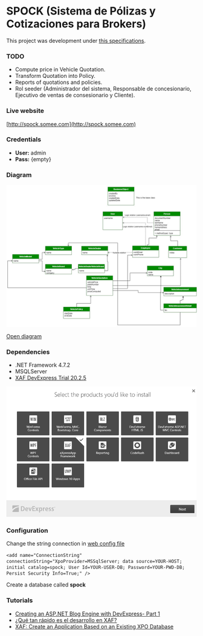 # SPOCK (Sistema de Pólizas y Cotizaciones para Brokers)

This project was development under [this specifications](./docs/Requirements.pdf).

### TODO
  - Compute price in Vehicle Quotation.
  - Transform Quotation into Policy.
  - Reports of quotations and policies.
  - Rol seeder (Administrador del sistema, Responsable de concesionario, Ejecutivo de ventas de consesionario y Cliente).

### Live website

[http://spock.somee.com](http://spock.somee.com)

### Credentials

  - **User:** admin
  - **Pass:** {empty}

### Diagram

![diagram](./docs/diagram.png)

[Open diagram](https://drive.google.com/file/d/1rCaXEnFWr6deSvD_lh1VbxAknSN-yqIL/view?usp=sharing)

### Dependencies

  - .NET Framework 4.7.2
  - MSQLServer
  - [XAF DevExpress Trial 20.2.5](https://go.devexpress.com/DevexpressDownload_UniversalTrial.aspx)

![XAF](./docs/xaf.png)

### Configuration

Change the string connection in [web config file](https://github.com/kevinbarja/spock/blob/5d4c6c0c22959dd0a3c34d43733572d736c5e7bc/Pentagono.Spock/Pentagono.Spock.Web/Web.config#L53)

```
<add name="ConnectionString" connectionString="XpoProvider=MSSqlServer; data source=YOUR-HOST; initial catalog=spock; User Id=YOUR-USER-DB; Password=YOUR-PWD-DB; Persist Security Info=True;" />
```

Create a database called **spock**
  
### Tutorials

  - [Creating an ASP.NET Blog Engine with DevExpress- Part 1](https://www.youtube.com/watch?v=AMIIPI9XWjc)
  - [¿Qué tan rápido es el desarrollo en XAF?](https://www.youtube.com/watch?v=RfevAkFxa5Q)
  - [XAF: Create an Application Based on an Existing XPO Database](https://www.youtube.com/watch?v=vw5ZnJ-9Iyw)